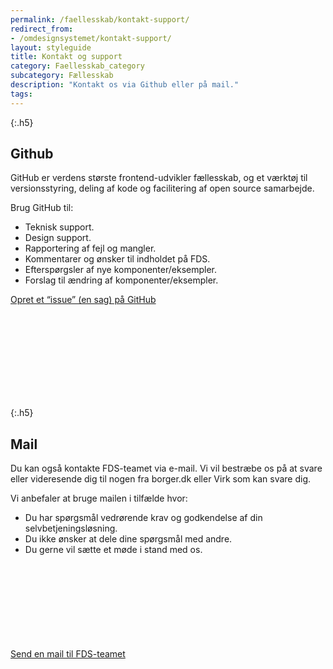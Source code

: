 ```yaml
---
permalink: /faellesskab/kontakt-support/
redirect_from:
- /omdesignsystemet/kontakt-support/
layout: styleguide
title: Kontakt og support
category: Faellesskab_category
subcategory: Fællesskab
description: "Kontakt os via Github eller på mail."
tags:
---  
```

{:.h5}
## Github

GitHub er verdens største frontend-udvikler fællesskab, og et værktøj til versionsstyring, deling af kode og facilitering af open source samarbejde.

Brug GitHub til:

- Teknisk support.
- Design support.
- Rapportering af fejl og mangler.
- Kommentarer og ønsker til indholdet på FDS.
- Efterspørgsler af nye komponenter/eksempler.
- Forslag til ændring af komponenter/eksempler.

<a href="https://github.com/detfaellesdesignsystem/dkfds-components/issues/new/choose" class="icon-link">Opret et “issue” (en sag) på GitHub<svg class="icon-svg"><use xlink:href="#open-in-new"></use></svg></a>

{:.h5}
## Mail
Du kan også kontakte FDS-teamet via e-mail. Vi vil bestræbe os på at svare eller videresende dig til nogen fra borger.dk eller Virk som kan svare dig.

Vi anbefaler at bruge mailen i tilfælde hvor:

- Du har spørgsmål vedrørende krav og godkendelse af din selvbetjeningsløsning.
- Du ikke ønsker at dele dine spørgsmål med andre.
- Du gerne vil sætte et møde i stand med os.

<a href="mailto:FDS@erst.dk" class="icon-link">Send en mail til FDS-teamet<svg class="icon-svg"><use xlink:href="#open-in-new"></use></svg></a>